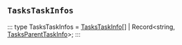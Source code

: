 ## `TasksTaskInfos`
:::
type TasksTaskInfos = [TasksTaskInfo](./TasksTaskInfo.md)[] | Record<string, [TasksParentTaskInfo](./TasksParentTaskInfo.md)>;
:::
